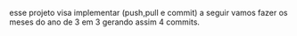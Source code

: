 esse projeto visa implementar (push,pull e commit)
a seguir vamos fazer os meses do ano de 3 em 3 gerando assim 4 commits.
